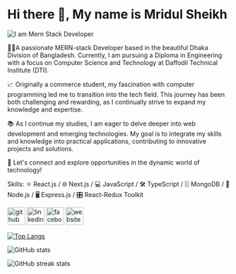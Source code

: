 # Hi there 👋, My name is Mridul Sheikh
![I am Mern Stack Developer](https://media.licdn.com/dms/image/D5616AQHdSGab4uu4jw/profile-displaybackgroundimage-shrink_350_1400/0/1706263807967?e=1723680000&v=beta&t=3F8fb2Cdl-4gQWzh2D0mAT7W13Jq9_yV71aJ5lgTyPc)

🧑‍💻A passionate MERN-stack Developer based in the beautiful Dhaka Division of Bangladesh. Currently, I am pursuing a Diploma in Engineering with a focus on Computer Science and Technology at Daffodil Technical Institute (DTI).

📈 Originally a commerce student, my fascination with computer programming led me to transition into the tech field. This journey has been both challenging and rewarding, as I continually strive to expand my knowledge and expertise.

📚 As I continue my studies, I am eager to delve deeper into web development and emerging technologies. My goal is to integrate my skills and knowledge into practical applications, contributing to innovative projects and solutions.

🤝 Let's connect and explore opportunities in the dynamic world of technology!

Skills: ⚛️ React.js / 🌐 Next.js / 💻 JavaScript / 🛠️ TypeScript / 🗄️ MongoDB / 🔧 Node.js / 🖥️ Express.js / 🎛️ React-Redux Toolkit



[<img src='https://cdn.jsdelivr.net/npm/simple-icons@3.0.1/icons/github.svg' alt='github' height='40'>](https://github.com/MridulSheikh)  [<img src='https://cdn.jsdelivr.net/npm/simple-icons@3.0.1/icons/linkedin.svg' alt='linkedin' height='40'>](https://www.linkedin.com/in/mridul-sheikh/)  [<img src='https://cdn.jsdelivr.net/npm/simple-icons@3.0.1/icons/facebook.svg' alt='facebook' height='40'>](https://www.facebook.com/profile.php?id=100093106206286)  [<img src='https://cdn.jsdelivr.net/npm/simple-icons@3.0.1/icons/icloud.svg' alt='website' height='40'>](https://mridulsheikh.netlify.app/)  

[![Top Langs](https://github-readme-stats.vercel.app/api/top-langs/?username=MridulSheikh)](https://github.com/anuraghazra/github-readme-stats)

![GitHub stats](https://github-readme-stats.vercel.app/api?username=MridulSheikh&show_icons=true)  

![GitHub streak stats](https://streak-stats.demolab.com/?user=MridulSheikh)  

